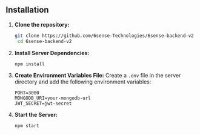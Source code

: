 ## Installation

1. **Clone the repository:**

   ```bash
   git clone https://github.com/6sense-Technologies/6sense-backend-v2
    cd 6sense-backend-v2
    ```

2. **Install Server Dependencies:**
    ```bash
    npm install
    ```

3. **Create Environment Variables File:**
    Create a `.env` file in the server directory and add the following environment variables:
    ```env
    PORT=3000
    MONGODB_URI=your-mongodb-url
    JWT_SECRET=jwt-secret
    ```

4. **Start the Server:**
    ```bash
   npm start
    ```